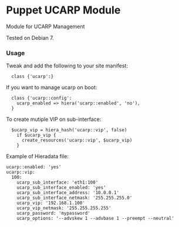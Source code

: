 # Puppet UCARP Module

Module for UCARP Management

Tested on Debian 7.

### Usage
Tweak and add the following to your site manifest:
```
  class {'ucarp':}
```

If you want to manage ucarp on boot:
```
  class {'ucarp::config':
    ucarp_enabled => hiera('ucarp::enabled', 'no'),
  }
```

To create mutiple VIP on sub-interface:
```
  $ucarp_vip = hiera_hash('ucarp::vip', false)
    if $ucarp_vip {
      create_resources('ucarp::vip', $ucarp_vip)
    }
```

Example of Hieradata file:
```
ucarp::enabled: 'yes'
ucarp::vip:
  100:
    ucarp_sub_interface: 'eth1:100'
    ucarp_sub_interface_enabled: 'yes'
    ucarp_sub_interface_address: '10.0.0.1'
    ucarp_sub_interface_netmask: '255.255.255.0'
    ucarp_vip: '192.168.1.100'
    ucarp_vip_netmask: '255.255.255.255'
    ucarp_password: 'mypassword'
    ucarp_options: '--advskew 1 --advbase 1 --preempt --neutral'
```